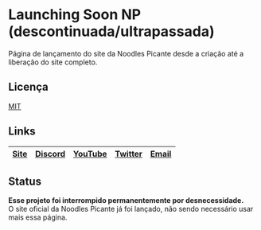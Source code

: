 # Launching Soon NP (descontinuada/ultrapassada)
Página de lançamento do site da Noodles Picante desde a criação até a liberação do site completo.

Licença
----
[MIT][MIT]

Links
----

[Site][Site] | [Discord][Discord] | [YouTube][YouTube] | [Twitter][Twitter] | [Email][Email]
------ | ------ | ------ | ------ | ------ |

   [Site]: <https://www.noodlespicante.site>
   [Discord]: <https://discord.gg/P9dhMJQ>
   [YouTube]: <https://www.youtube.com/NoodlesPicante>
   [Twitter]: <https://twitter.com/NoodlesPicante>
   [Email]: <mailto:suporte@noodlespicante.site>
   [MIT]: <https://github.com/noodlespicante/launching-page/blob/main/LICENSE.md>

Status
----

**Esse projeto foi interrompido permanentemente por desnecessidade.**
<br>
O site oficial da Noodles Picante já foi lançado, não sendo necessário usar mais essa página.
